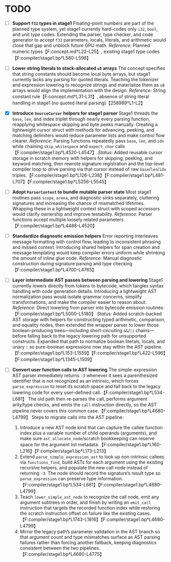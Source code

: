 # TODO

- [ ] **Support `f32` types in stage1**
  Floating-point numbers are part of the planned type system, yet stage1 currently hard-codes only `i32`, `bool`, and unit type codes. Extending the parser, type checker, and code generator to accept `f32` parameters, locals, literals, and arithmetic would close that gap and unblock future GPU math.
  *Reference:* Planned numeric types【F:concept.md†L22-L25】, existing stage1 type codes【F:compiler/stage1.bp†L580-L598】

- [ ] **Lower string literals to stack-allocated `u8` arrays**
  The concept specifies that string constants should become local byte arrays, but stage1 currently lacks any parsing for quoted literals. Teaching the tokenizer and expression lowering to recognize strings and materialize them as `u8` arrays would align the implementation with the design.
  *Reference:* String constant rule【F:concept.md†L31-L31】, absence of string literal handling in stage1 (no quoted literal parsing)【258989†L1-L2】

- [x] **Introduce `SourceCursor` helpers for stage1 parser**
  Stage1 threads the `base`, `len`, and index triplet through nearly every parsing function, reapplying whitespace skipping and byte peeks manually. Creating a lightweight cursor struct with methods for advancing, peeking, and matching delimiters would reduce parameter lists and make control flow clearer.
  *Reference:* Parsing functions repeatedly pass `base`, `len`, and `idx` while chaining `skip_whitespace` and `expect_char` calls【F:compiler/stage1.bp†L4520-L4547】
  *Status:* Added reusable cursor storage in scratch memory with helpers for skipping, peeking, and keyword matching, then rewrote signature registration and the top-level compiler loop to drive parsing via that cursor instead of raw `base`/`len`/`idx` triples.【F:compiler/stage1.bp†L126-L238】【F:compiler/stage1.bp†L481-L707】【F:compiler/stage1.bp†L5256-L5545】

- [ ] **Adopt `ParserContext` to bundle mutable parser state**
  Most stage1 routines pass `scope`, `arena`, and diagnostic sinks separately, cluttering signatures and increasing the chance of mismatched lifetimes. Wrapping these in a lightweight context struct with scoped accessors would clarify ownership and improve testability.
  *Reference:* Parser functions accept multiple loosely related parameters【F:compiler/stage1.bp†L4488-L4520】

- [ ] **Standardize diagnostic emission helpers**
  Error reporting interleaves message formatting with control flow, leading to inconsistent phrasing and missed context. Introducing shared helpers for span creation and message templating would keep compiler errors uniform while shrinking the amount of inline glue code.
  *Reference:* Manual diagnostic construction during signature parsing and type checking【F:compiler/stage1.bp†L4700-L4765】

- [ ] **Layer intermediate AST passes between parsing and lowering**
  Stage1 currently lowers directly from tokens to bytecode, which tangles syntax handling with code generation details. Introducing a lightweight AST normalization pass would isolate grammar concerns, simplify transformations, and make the compiler easier to reason about.
  *Reference:* Direct lowering from parser into bytecode emission routines【F:compiler/stage1.bp†L5000-L5180】
  *Status:* Added scratch-backed AST storage with helpers for constructing typed arithmetic, comparison, and equality nodes, then extended the wrapper parser to lower those boolean-producing trees—including short-circuiting `&&`/`||` chains—before falling back to the legacy lowering path for unsupported constructs. Expanded that path to normalize boolean literals, locals, and unary `!` so pure-boolean expressions now stay within the AST pipeline.【F:compiler/stage1.bp†L153-L1559】【F:compiler/stage1.bp†L422-L596】【F:compiler/stage1.bp†L1345-L1509】

- [ ] **Convert user function calls to AST lowering**
  The simple-expression AST parser immediately returns `-3` whenever it sees a parenthesized identifier that is not recognized as an intrinsic, which forces `parse_expression` to reset its scratch space and fall back to the legacy lowering code for every user-defined call.【F:compiler/stage1.bp†L534-L681】 The old path then re-parses the call, performs argument arity/type checks, and emits the `call` instruction directly, so the AST pipeline never covers this common case.【F:compiler/stage1.bp†L4680-L4799】
  Steps to migrate calls into the AST pipeline:
  1. Introduce a new AST node kind that can capture the callee function index plus a variable number of child operands (arguments), and make sure `ast_allocate_node`/scratch bookkeeping can reserve space for the argument list metadata.【F:compiler/stage1.bp†L160-L216】【F:compiler/stage1.bp†L173-L213】
  2. Extend `parse_simple_expression_ast` to look up non-intrinsic callees via `functions_find`, build ASTs for each argument using the existing recursive helpers, and populate the new call node instead of returning `-3`. The node should record the signature’s result type so `parse_expression` can preserve type information.【F:compiler/stage1.bp†L534-L681】【F:compiler/stage1.bp†L4680-L4799】
  3. Teach `lower_simple_ast_node` to recognize the call node, emit any argument subtrees in order, and finish by writing an `emit_call` instruction that targets the recorded function index while restoring the scratch instruction offset on failure like the existing cases.【F:compiler/stage1.bp†L1743-L1816】【F:compiler/stage1.bp†L4680-L4799】
  4. Mirror the legacy path’s parameter validation in the AST branch so that argument count and type mismatches surface as AST parsing failures rather than forcing another fallback, keeping diagnostics consistent between the two pipelines.【F:compiler/stage1.bp†L4680-L4775】
